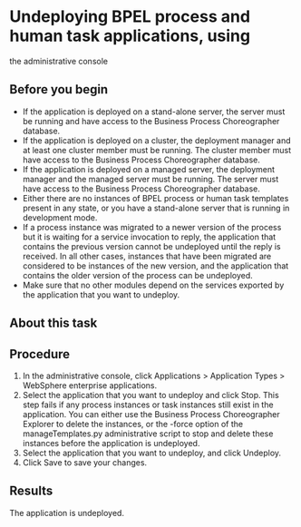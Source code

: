 <!-- image -->

# Undeploying BPEL process and human task applications, using
the administrative console

## Before you begin

- If the application is deployed on a stand-alone server,
the server must be running and have access to the Business Process
Choreographer database.
- If the application is deployed on a cluster, the deployment
manager and at least one cluster member must be running. The cluster
member must have access to the Business Process Choreographer database.
- If the application is deployed on a managed server, the
deployment manager and the managed server must be running. The server
must have access to the Business Process Choreographer database.
- Either there are no instances of BPEL
process or human task templates present in any state, or you have
a stand-alone server that is running in development mode.
- If a process instance was migrated to a newer version of
the process but it is waiting for a service invocation to reply, the
application that contains the previous version cannot be undeployed
until the reply is received. In all other cases, instances that have
been migrated are considered to be instances of the new version, and
the application that contains the older version of the process can
be undeployed.
- Make sure that no other modules depend on
the services exported by the application that you want to undeploy.

## About this task

## Procedure

1. In the administrative console, click Applications > Application Types > WebSphere enterprise
applications.
2. Select the application that you want to undeploy and click Stop.
This step fails if any process instances or task instances
still exist in the application. You can either use the Business Process
Choreographer Explorer to delete the instances, or the -force option
of the manageTemplates.py administrative
script to stop and delete these instances before the application is
undeployed.
3. Select the application that you want to undeploy, and click Undeploy.
4. Click Save to save your changes.

## Results

The application is undeployed.